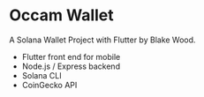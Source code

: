 # Occam Wallet

A Solana Wallet Project with Flutter by Blake Wood.

- Flutter front end for mobile
- Node.js / Express backend
- Solana CLI
- CoinGecko API